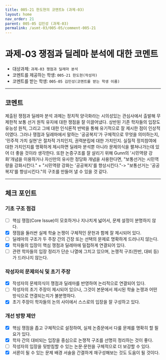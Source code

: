 ```yaml
---
title: 005-21 한도현의 코멘트b (과제-03) 
layout: home
nav_order: 21
parent: 005-05 김민성 (과제-03)
permalink: /asmt-03/005-05/comment-005-21
---
```


# 과제-03 쟁점과 딜레마 분석에 대한 코멘트

- 대상과제: `과제-03 쟁점과 딜레마 분석`
- 코멘트를 제공하는 학생: `005-21 한도현(작성자)` 
- 코멘트를 받는 학생: `005-05 김민성(코멘트를 받는 학생 이름)` 

---

## 코멘트

제출된 쟁점과 딜레마 분석 과제는 정치적 양극화라는 시의성있는 관심사에서 출발해 무제한적 보통 선거 원칙 유지에 대한 쟁점을 잘 이끌어냈다. 상반된 기존 학자들의 입장도 유능성 원칙, 그리고 그에 대한 인식론적 반박을 통해 유기적으로 잘 제시한 점이 인상적이였다. 그러나 쟁점과 딜레마에서 말하는 '공공복지'가 구체적으로 무엇을 의미하는지, '민주적 가치 실현'은 절차적 가치인지, 권력분립에 대한 가치인지. 실질적 정치참여에 대한 가치인지를 명확하게 제시하면 딜레마 분석뿐 아니라 문제의식을 펼쳐나가는데 있어 더 좋을 것이라 생각한다. 또한 논증구조를 잘 살리기 위해 Gunn의 '시민역량 강화'개념을 이용하거나 자신만의 유사한 정당화 개념을 사용한다면, "보통선거는 시민역량을 강화시킨다." + "시민역량 강화는 '공공복지'를 향상시킨다."-> "보통선거는 '공공복지'를 향상시킨다."의 구조를 만들어 낼 수 있을 것 같다.

---

## 체크 포인트

### **기초 구조 점검**
- [ ] 핵심 쟁점(Core Issue)이 모호하거나 지나치게 넓어서, 문제 설정이 분명하지 않다.
- [x] 쟁점을 둘러싼 실제 학술 논쟁이 구체적인 문헌과 함께 잘 제시되어 있다.
- [ ] 딜레마의 구조가 두 주장 간의 긴장 또는 선택의 문제로 명확하게 드러나지 않는다.
- [x] 학자들의 입장이 핵심 쟁점과 딜레마에 밀접하게 연결되어 있다.
- [ ] 관련 학자들의 입장 정리가 단순 나열에 그치고 있으며, 논쟁적 구조(찬반, 대비 등)가 드러나지 않는다.

### **작성자의 문제의식 및 초기 주장**
- [x] 작성자의 문제의식이 쟁점과 딜레마를 반영하여 논리적으로 연결되어 있다.
- [ ] 작성자의 초기 주장이 제시되어 있으나, 그것이 본문에서 제시된 학술 논쟁과 어떤 방식으로 연결되는지가 불분명하다.
- [x] 초기 주장이 학자들의 논의 사이에서 스스로의 입장을 잘 구성하고 있다.

### **개선 방향 제안**
- [x] 핵심 쟁점을 좁고 구체적으로 설정하여, 실제 논증문에서 다룰 문제를 명확히 할 필요가 있다.
- [x] 학자 간의 대비되는 입장을 중심으로 논쟁적 구조를 선명히 정리하는 것이 좋다.
- [ ] 작성자의 입장을 뒷받침할 수 있는 논문·문헌을 구체적으로 더 보강할 수 있다.
- [x] 서론이 될 수 있는 문제 배경 서술을 간결하게 재구성해보는 것도 도움이 될 것이다.
